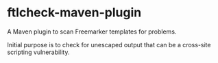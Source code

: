 ftlcheck-maven-plugin
================

A Maven plugin to scan Freemarker templates for problems.

Initial purpose is to check for unescaped output that can be a cross-site scripting vulnerability.

